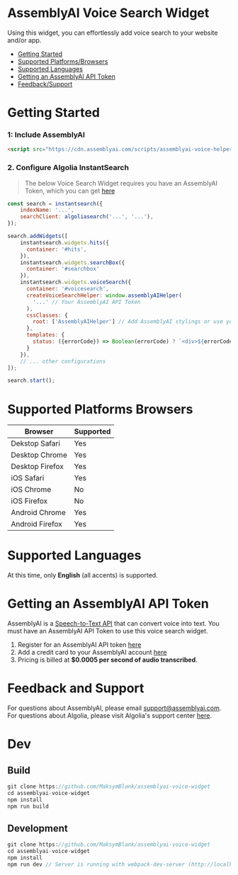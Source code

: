 # AssemblyAI Voice Search Widget

Using this widget, you can effortlessly add voice search to your website and/or app. 

- [Getting Started](#getting-started)
- [Supported Platforms/Browsers](#supported-platforms-browsers)
- [Supported Languages](#supported-languages)
- [Getting an AssemblyAI API Token](#getting-an-assemblyai-api-token)
- [Feedback/Support](#feedback-and-support)

# Getting Started

### 1: Include AssemblyAI

```html
<script src="https://cdn.assemblyai.com/scripts/assemblyai-voice-helper.js"></script>
```

### 2. Configure Algolia InstantSearch

> The below Voice Search Widget requires you have an AssemblyAI Token, which you can get [here]()

```js
const search = instantsearch({
    indexName: '...',
    searchClient: algoliasearch('...', '...'),
});

search.addWidgets([
    instantsearch.widgets.hits({
      container: '#hits',
    }),
    instantsearch.widgets.searchBox({
      container: '#searchbox'
    }),
    instantsearch.widgets.voiceSearch({
      container: '#voicesearch',
      createVoiceSearchHelper: window.assemblyAIHelper(
        '...' // Your AssemblyAI API Token
      ),
      cssClasses: {
        root: ['AssemblyAIHelper'] // Add AssemblyAI stylings or use your own
      },
      templates: {
        status: ({errorCode}) => Boolean(errorCode) ? `<div>${errorCode}</div>` : '' // AssemblyAI error handling
      }
    }),
    // ... other configurations
]);

search.start();

```

# Supported Platforms Browsers


| Browser  | Supported |
| ------------- | ------------- |
| Dekstop Safari  | Yes  |
| Desktop Chrome  | Yes  |
| Desktop Firefox | Yes |
| iOS Safari | Yes |
| iOS Chrome | No |
| iOS Firefox | No |
| Android Chrome | Yes |
| Android Firefox | Yes |

# Supported Languages

At this time, only **English** (all accents) is supported.

# Getting an AssemblyAI API Token

AssemblyAI is a [Speech-to-Text API](https://www.assemblyai.com/) that can convert voice into text. You must have an AssemblyAI API Token to use this voice search widget. 

1. Register for an AssemblyAI API token [here](https://app.assemblyai.com/login/)
1. Add a credit card to your AssemblyAI account [here](https://app.assemblyai.com/dashboard/account/)
1. Pricing is billed at **$0.0005 per second of audio transcribed**. 

# Feedback and Support

For questions about AssemblyAI, please email support@assemblyai.com. For questions about Algolia, please visit Algolia's support center [here](https://www.algolia.com/support/).

# Dev

## Build

```js
git clone https://github.com/MaksymBlank/assemblyai-voice-widget
cd assemblyai-voice-widget
npm install
npm run build
```

## Development
```js
git clone https://github.com/MaksymBlank/assemblyai-voice-widget
cd assemblyai-voice-widget
npm install
npm run dev // Server is running with webpack-dev-server (http://localhost:3000)
```
